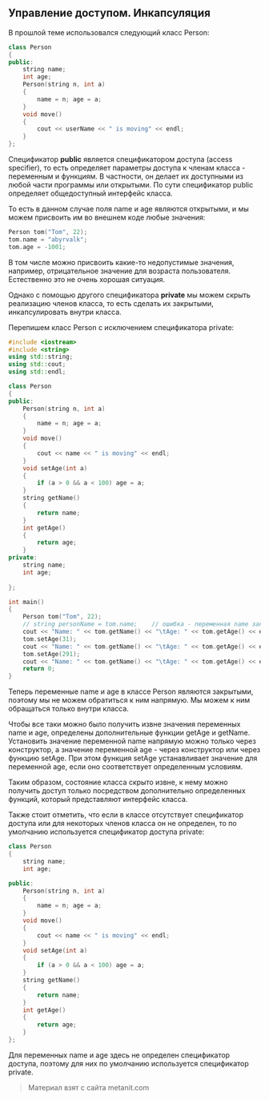 ## Управление доступом. Инкапсуляция

В прошлой теме использовался следующий класс Person:

```cpp
class Person
{
public:
    string name;
    int age;
    Person(string n, int a)
    {
        name = n; age = a;
    }
    void move()
    {
        cout << userName << " is moving" << endl;
    }
};
```

Спецификатор **public** является спецификатором доступа (access specifier), то есть определяет параметры доступа к членам класса - переменным и функциям. В частности, он делает их доступными из любой части программы или открытыми. По сути спецификатор public определяет общедоступный интерфейс класса.

То есть в данном случае поля name и age являются открытыми, и мы можем присвоить им во внешнем коде любые значения:

```cpp
Person tom("Tom", 22);
tom.name = "abyrvalk";
tom.age = -1001;
```

В том числе можно присвоить какие-то недопустимые значения, например, отрицательное значение для возраста пользователя. Естественно это не очень хорошая ситуация.

Однако с помощью другого спецификатора **private** мы можем скрыть реализацию членов класса, то есть сделать их закрытыми, инкапсулировать внутри класса.

Перепишем класс Person с исключением спецификатора private:

```cpp
#include <iostream>
#include <string>
using std::string;
using std::cout;
using std::endl;

class Person
{
public:
    Person(string n, int a)
    {
        name = n; age = a;
    }
    void move()
    {
        cout << name << " is moving" << endl;
    }
    void setAge(int a) 
    {
        if (a > 0 && a < 100) age = a;
    }
    string getName()
    {
        return name;
    }
    int getAge()
    {
        return age;
    }
private:
    string name;
    int age;
    
};

int main()
{
    Person tom("Tom", 22);
    // string personName = tom.name;    // ошибка - переменная name закрытая
    cout << "Name: " << tom.getName() << "\tAge: " << tom.getAge() << endl;
    tom.setAge(31);
    cout << "Name: " << tom.getName() << "\tAge: " << tom.getAge() << endl;
    tom.setAge(291);
    cout << "Name: " << tom.getName() << "\tAge: " << tom.getAge() << endl;
    return 0;
}
```

Теперь переменные name и age в классе Person являются закрытыми, поэтому мы не можем обратиться к ним напрямую. Мы можем к ним обращаться только внутри класса.

Чтобы все таки можно было получить извне значения переменных name и age, определены дополнительные функции getAge и getName. Установить значение переменной name напрямую можно только через конструктор, а значение переменной age - через конструктор или через функцию setAge. При этом функция setAge устанавливает значение для переменной age, если оно соответствует определенным условиям.

Таким образом, состояние класса скрыто извне, к нему можно получить доступ только посредством дополнительно определенных функций, который представляют интерфейс класса.

Также стоит отметить, что если в классе отсутствует спецификатор доступа или для некоторых членов класса он не определен, то по умолчанию используется спецификатор доступа private:

```cpp
class Person
{
    string name;
    int age;

public:
    Person(string n, int a)
    {
        name = n; age = a;
    }
    void move()
    {
        cout << name << " is moving" << endl;
    }
    void setAge(int a) 
    {
        if (a > 0 && a < 100) age = a;
    }
    string getName()
    {
        return name;
    }
    int getAge()
    {
        return age;
    }
};
```

Для переменных name и age здесь не определен спецификатор доступа, поэтому для них по умолчанию используется спецификатор private.


> Материал взят с сайта metanit.com